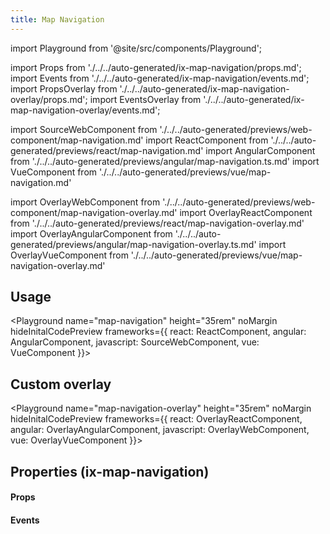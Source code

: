 ```yaml
---
title: Map Navigation
---
```


import Playground from '@site/src/components/Playground';

import Props from './../../auto-generated/ix-map-navigation/props.md';
import Events from './../../auto-generated/ix-map-navigation/events.md';
import PropsOverlay from './../../auto-generated/ix-map-navigation-overlay/props.md';
import EventsOverlay from './../../auto-generated/ix-map-navigation-overlay/events.md';

import SourceWebComponent from './../../auto-generated/previews/web-component/map-navigation.md'
import ReactComponent from './../../auto-generated/previews/react/map-navigation.md'
import AngularComponent from './../../auto-generated/previews/angular/map-navigation.ts.md'
import VueComponent from './../../auto-generated/previews/vue/map-navigation.md'

import OverlayWebComponent from './../../auto-generated/previews/web-component/map-navigation-overlay.md'
import OverlayReactComponent from './../../auto-generated/previews/react/map-navigation-overlay.md'
import OverlayAngularComponent from './../../auto-generated/previews/angular/map-navigation-overlay.ts.md'
import OverlayVueComponent from './../../auto-generated/previews/vue/map-navigation-overlay.md'

## Usage

<Playground
name="map-navigation" height="35rem" noMargin
hideInitalCodePreview
frameworks={{
  react: ReactComponent,
  angular: AngularComponent,
  javascript: SourceWebComponent,
  vue: VueComponent
}}></Playground>

## Custom overlay

<Playground
name="map-navigation-overlay" height="35rem" noMargin
hideInitalCodePreview
frameworks={{
  react: OverlayReactComponent,
  angular: OverlayAngularComponent,
  javascript: OverlayWebComponent,
  vue: OverlayVueComponent
}}></Playground>

## Properties (ix-map-navigation)

#### Props

<Props />

#### Events

<Events />
